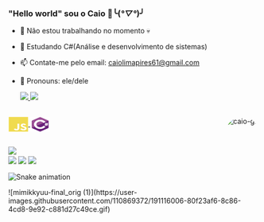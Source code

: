### "Hello world" sou o Caio 👻╰(*°▽°*)╯

- 🔭 Não estou trabalhando no momento 💀
- 🌱 Estudando C#(Análise e desenvolvimento de sistemas)
- 📫 Contate-me pelo email: caiolimapires61@gmail.com 
- 🎃 Pronouns: ele/dele

  <a href="https://github.com/CaioDeLimaPires">
  <img height="180em" src="https://github-readme-stats.vercel.app/api?username=CaioDeLimaPires&show_icons=true&theme=synthwave&include_all_commits=true&count_private=true"/>
  <img height="180em" src="https://github-readme-stats.vercel.app/api/top-langs/?username=CaioDeLimaPires&layout=compact&langs_count=7&theme=synthwave"/>
</div>
<div style="display: inline_block"><br>
  <img align="center" alt="Rafa-Js" height="30" width="40" src="https://raw.githubusercontent.com/devicons/devicon/master/icons/javascript/javascript-plain.svg">
  <img align="center" alt="Rafa-Ts" height="30" width="40" src="https://raw.githubusercontent.com/devicons/devicon/master/icons/csharp/csharp-original.svg">
  <img align="right" alt="caio-gif" height="110" style="border-radius:50px;" src="https://discord.com/channels/1021533589252362320/1021533591596974092/1021533646643023982/.gif">
</div>
  
  ##
  
  <div> 
 
  <a href="https://instagram.com/caiodelimapires" target="_blank"><img src="https://img.shields.io/badge/-Instagram-%23E4405F?style=for-the-badge&logo=instagram&logoColor=white" target="_blank"></a> 	
 <a href="https://discord.com/channels/CaioPires#0155/1009323036262023198" target="_blank"><img src="https://img.shields.io/badge/Discord-7289DA?style=for-the-badge&logo=discord&logoColor=white" target="_blank"></a> 
  <a href = "mailto:caiolimapires61@gmail.com"><img src="https://img.shields.io/badge/-Gmail-%23333?style=for-the-badge&logo=gmail&logoColor=white" target="_blank"></a>
  <a href="https://www.linkedin.com/in/caio-de-lima-pires-37321b23b" target="_blank"><img src="https://img.shields.io/badge/-LinkedIn-%230077B5?style=for-the-badge&logo=linkedin&logoColor=white" target="_blank"></a> 
 
  ![Snake animation](https://github.com/CaioDeLimaPires/CaioDeLimaPire/blob/output/github-contribution-grid-snake.svg)
 
</div>
![mimikkyuu-final_orig (1)](https://user-images.githubusercontent.com/110869372/191116006-80f23af6-8c86-4cd8-9e92-c881d27c49ce.gif)
